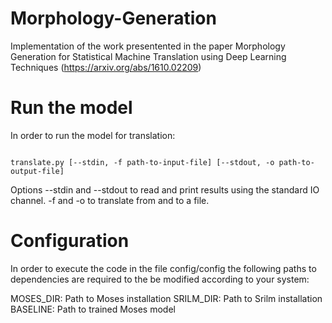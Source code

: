 # Morphology-Generation

Implementation of the work presentented in the paper Morphology Generation for Statistical Machine Translation using Deep Learning Techniques (https://arxiv.org/abs/1610.02209)

# Run the model

In order to run the model for translation:

```

translate.py [--stdin, -f path-to-input-file] [--stdout, -o path-to-output-file]

```

Options --stdin and --stdout to read and print results using the standard IO channel. -f and -o to translate from and to a file.

# Configuration

In order to execute the code in the file config/config the following paths to dependencies are required to the be modified according to your system:

MOSES_DIR: Path to Moses installation
SRILM_DIR: Path to Srilm installation
BASELINE: Path to trained Moses model





